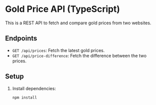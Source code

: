 # Gold Price API (TypeScript)

This is a REST API to fetch and compare gold prices from two websites.

## Endpoints
- `GET /api/prices`: Fetch the latest gold prices.
- `GET /api/price-difference`: Fetch the difference between the two prices.

## Setup
1. Install dependencies:
   ```bash
   npm install